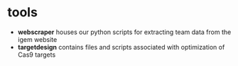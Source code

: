 # tools

* **webscraper** houses our python scripts for extracting team data from the igem website  
* **targetdesign** contains files and scripts associated with optimization of Cas9 targets  
